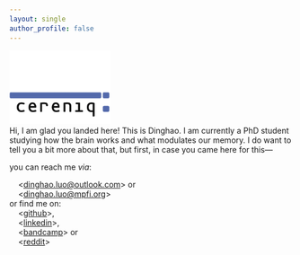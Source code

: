 ```yaml
---
layout: single
author_profile: false
---
```

<div style="text-align:left;">
  <img src="assets/images/cereniq.png" alt="cereniq:" style="width: 180px;">
</div>
Hi, I am glad you landed here! This is Dinghao. I am currently a PhD student studying how the brain works and what modulates our memory. I do want to tell you a bit more about that, but first, in case you came here for this—

you can reach me *via*:<br>
<!-- TIL: you can actually just add 2 spaces... but I prefer to explicitly declare line breaks! 8 Oct 2024 -->
<!-- also, used alt+0+1+6+0 to insert hard-spaces, or OPTION+SPACE on a Mac -->
    <[dinghao.luo@outlook.com](dinghao.luo@outlook.com)> or<br>
    <[dinghao.luo@mpfi.org](dinghao.luo@mpfi.org)><br>
or find me on:<br>
    <[github](https://github.com/dinghaoluo)>,<br>
    <[linkedin](https://www.linkedin.com/in/dinghaoluo/)>,<br>
    <[bandcamp](https://amoxitoxin.bandcamp.com/)> or <br>
    <[reddit](https://www.reddit.com/user/amoxdl24/)>